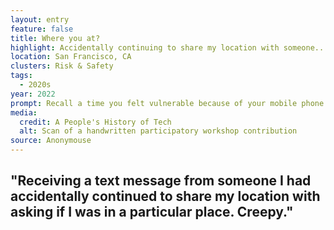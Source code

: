 ```yaml
---
layout: entry
feature: false
title: Where you at?
highlight: Accidentally continuing to share my location with someone... Creepy.
location: San Francisco, CA
clusters: Risk & Safety
tags:
  - 2020s
year: 2022
prompt: Recall a time you felt vulnerable because of your mobile phone.
media:
  credit: A People's History of Tech
  alt: Scan of a handwritten participatory workshop contribution
source: Anonymouse
---
```

## "Receiving a text message from someone I had accidentally continued to share my location with asking if I was in a particular place. Creepy."
